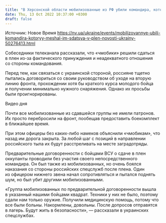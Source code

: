 ```yaml
---
title: "В Херсонской области мобилизованные из РФ убили командира, который мешал им сдаться в плен ВСУ — СМИ"
date: Thu, 13 Oct 2022 10:37:00 +0300
draft: false
---
```

Источник: Новое Время https://nv.ua/ukraine/events/mobilizovannye-ubili-komandira-kotoryy-meshal-im-sdatsya-v-plen-novosti-ukrainy-50276413.html


Собеседники телеканала рассказали, что «чмобики» решили сдаться в плен из-за фактического принуждения и неадекватного отношения со стороны командования.

Перед тем, как связаться с украинской стороной, россияне тщетно пытались договориться со своим руководством об уходе на вторую линию фронта, прохождении хотя бы краткого курса молодого бойца и получении минимально нужного снаряжения. Однако их просьбы были проигнорированы.

 Видео дня   

Почти все мобилизованные из сдавшейся группы не имели патронов. Их просто перебросили на фронт, пообещав предоставить боекомплект в ближайшее время.

При этом офицеры без каких-либо намеков объяснили «чмобикам», что назад им дорога закрыта. За любой шаг с позиций в направлении российского тыла их будут расстреливать на месте заградотряды.

Предварительные договоренности с бойцами ВСУ о сдаче в плен оккупанты проводили без участия своего непосредственного командира. Он был также из мобилизованных, но очень боялся наказания со стороны российских спецслужб после плена. Один из офицером нижнего звена начал сопротивляться и пытался поднять шум, но был убит другими мобилизованными.

«Группа мобилизованных по предварительной договоренности вышла в указанный нашими бойцами квадрат. Техники у них не было, поэтому сдали нам только оружие. Получили медицинскую помощь, потому что все были больны. Накормлены, довольны. После допросов отправятся в лагерь. Будут жить в безопасности», — рассказали в украинских спецслужбах.
